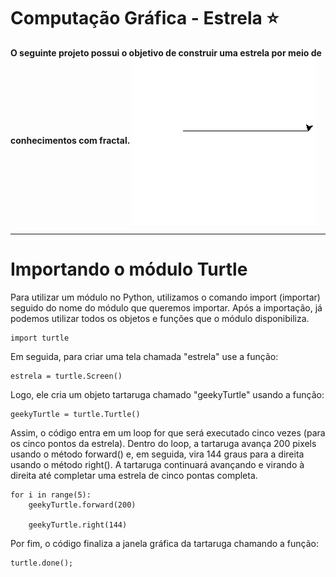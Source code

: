 # Computação Gráfica - Estrela ⭐

<f2 align = "left"> **O seguinte projeto possui o objetivo de construir uma estrela por meio de conhecimentos com fractal.**</f2> 
<img src="estrela.gif.gif" align="center"/>
<hr> </hr>

# Importando o módulo Turtle
<p>Para utilizar um módulo no Python, utilizamos o comando import (importar) seguido do nome do módulo que queremos importar. Após a importação, já podemos utilizar todos os objetos e funções que o módulo disponibiliza.<p>   
  
    import turtle
<p>Em seguida, para criar uma tela chamada "estrela" use a função:<p>   
  
    estrela = turtle.Screen()
  
<p> Logo, ele cria um objeto tartaruga chamado "geekyTurtle" usando a função: </p>

    geekyTurtle = turtle.Turtle()

<p> Assim, o código entra em um loop for que será executado cinco vezes (para os cinco pontos da estrela). Dentro do loop, a tartaruga avança 200 pixels usando o método forward() e, em seguida, vira 144 graus para a direita usando o método right(). A tartaruga continuará avançando e virando à direita até completar uma estrela de cinco pontas completa.</p>
  
    for i in range(5):
        geekyTurtle.forward(200)

        geekyTurtle.right(144)

<p> Por fim, o código finaliza a janela gráfica da tartaruga chamando a função:</p>

    turtle.done();
